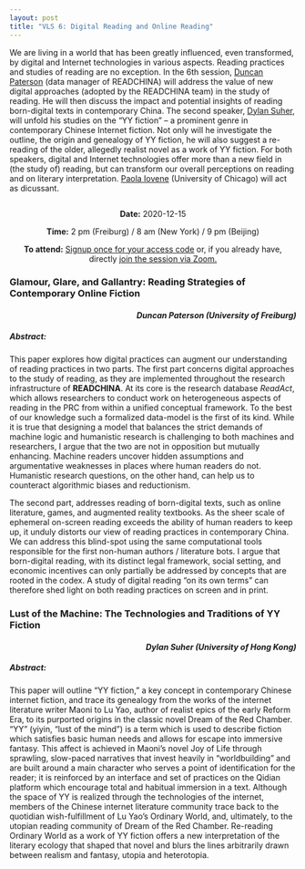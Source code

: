 ```yaml
---
layout: post
title: "VLS 6: Digital Reading and Online Reading"
---
```

<!-- General section for session -->
<div class="row">
    <div class="6u 12u$(small)">
    <!-- Include speaker and discussants with links to institutional pages -->
        <p>
            We are living in a world that has been greatly influenced, even transformed, by digital and Internet technologies in various aspects. Reading practices and studies of reading are no exception. In the 6th session, <a href="https://www.sinologie.uni-freiburg.de/Mitarbeiterinnen/projektmitarbeiterinnen/duncanpaterson">Duncan Paterson</a> (data manager of READCHINA) will address the value of new digital approaches  (adopted by the READCHINA team) in the study of reading. He will then discuss the impact and potential insights of reading born-digital texts in contemporary China. The second speaker, <a href="https://sofhku.com/dylan-suher/">Dylan Suher</a>, will unfold his studies on the “YY fiction” – a prominent genre in contemporary Chinese Internet fiction.  Not only will he investigate the outline, the origin and genealogy of YY fiction, he will also suggest a re-reading of the older, allegedly realist novel as a work of YY fiction. For both speakers, digital and Internet technologies offer more than a new field in (the study of) reading, but can transform our overall perceptions on reading and on literary interpretation. <a href="https://ealc.uchicago.edu/faculty/iovene">Paola Iovene</a> (University of Chicago) will act as dicussant. 
        </p>
    </div>
    <div class="6u 12u$(small)">
        <span class="image fit"><img src="{{ site.baseurl }}/assets/images/session_1.png" alt=""/></span>
    </div>
</div>
<!-- Date and Signup Box -->

<div class="box">
    <p style="text-align: center;">
        <b>Date:</b> 2020-12-15
    </p>    
    <p style="text-align: center;">
        <b>Time:</b> 2 pm (Freiburg) / 8 am (New York) / 9 pm (Beijing)
    </p>
    <p style="text-align: center;">
        <b>To attend:</b> <a class="button special small icon fa-envelope-open" href="mailto:readchinalectureseries@gmail.com">Signup once for your access code</a> or, if you already have, directly
        <a class="button special small icon fa-video-camera" href="https://uni-freiburg.zoom.us/j/83487054977">join the session via Zoom.</a>
    </p>
</div>

<!-- Abstracts and Speakers -->
<div class="row">
    <div class="6u 12u$(small)">
        <h3>Glamour, Glare, and Gallantry: Reading Strategies of Contemporary Online Fiction</h3>
        <h4 style="text-align: right"><i>Duncan Paterson (University of Freiburg)</i></h4>
        <h5> Abstract:</h5>
        <p>This paper explores how digital practices can augment our understanding of reading practices in two parts. The first part concerns digital approaches to the study of reading, as they are implemented throughout the research infrastructure of <b>READCHINA</b>. At its core is the research database <i>ReadAct</i>, which allows researchers to conduct work on heterogeneous aspects of reading in the PRC from within a unified conceptual framework. To the best of our knowledge such a formalized data-model is the first of its kind. While it is true that designing a model that balances the strict demands of machine logic and humanistic research is challenging to both machines and researchers, I argue that the two are not in opposition but mutually enhancing. Machine readers uncover hidden assumptions and argumentative weaknesses in places where human readers do not. Humanistic research questions, on the other hand, can help us to counteract algorithmic biases and reductionism.</p>
        <p>The second part, addresses reading of born-digital texts, such as online literature, games, and augmented reality textbooks. As the sheer scale of ephemeral on-screen reading exceeds the ability of human readers to keep up, it unduly distorts our view of reading practices in contemporary China. We can address this blind-spot using the same computational tools responsible for the first non-human authors / literature bots. I argue that born-digital reading, with its distinct legal framework, social setting, and economic incentives can only partially be addressed by concepts that are rooted in the codex. A study of digital reading “on its own terms” can therefore shed light on both reading practices on screen and in print.</p>
    </div>
    <div class="6u$ 12u$(small)">
        <h3>Lust of the Machine: The Technologies and Traditions of YY Fiction</h3>
        <h4 style="text-align: right"><i>Dylan Suher (University of Hong Kong)</i></h4>
        <h5> Abstract:</h5>
        <p>
            This paper will outline “YY fiction,” a key concept in contemporary Chinese internet fiction, and trace its genealogy from the works of the internet literature writer Maoni to Lu Yao, author of realist epics of the early Reform Era, to its purported origins in the classic novel Dream of the Red Chamber. “YY” (yiyin, “lust of the mind”) is a term which is used to describe fiction which satisfies basic human needs and allows for escape into immersive fantasy. This affect is achieved in Maoni’s novel Joy of Life through sprawling, slow-paced narratives that invest heavily in “worldbuilding” and are built around a main character who serves a point of identification for the reader; it is reinforced by an interface and set of practices on the Qidian platform which encourage total and habitual immersion in a text. Although the space of YY is realized through the technologies of the internet, members of the Chinese internet literature community trace back to the quotidian wish-fulfillment of Lu Yao’s Ordinary World, and, ultimately, to the utopian reading community of Dream of the Red Chamber. Re-reading Ordinary World as a work of YY fiction offers a new interpretation of the literary ecology that shaped that novel and blurs the lines arbitrarily drawn between realism and fantasy, utopia and heterotopia. 
        </p>
    </div>
</div>
